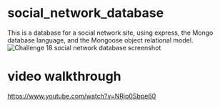 # social_network_database
This is a database for a social network site, using express, the Mongo database language, and the Mongoose object relational model.
![Challenge 18 social network database screenshot](https://user-images.githubusercontent.com/67940686/224534325-a451a67e-2756-4e5a-a4e6-d8d80ee8492c.jpg)

# video walkthrough
https://www.youtube.com/watch?v=NRjp0Sbpe60

